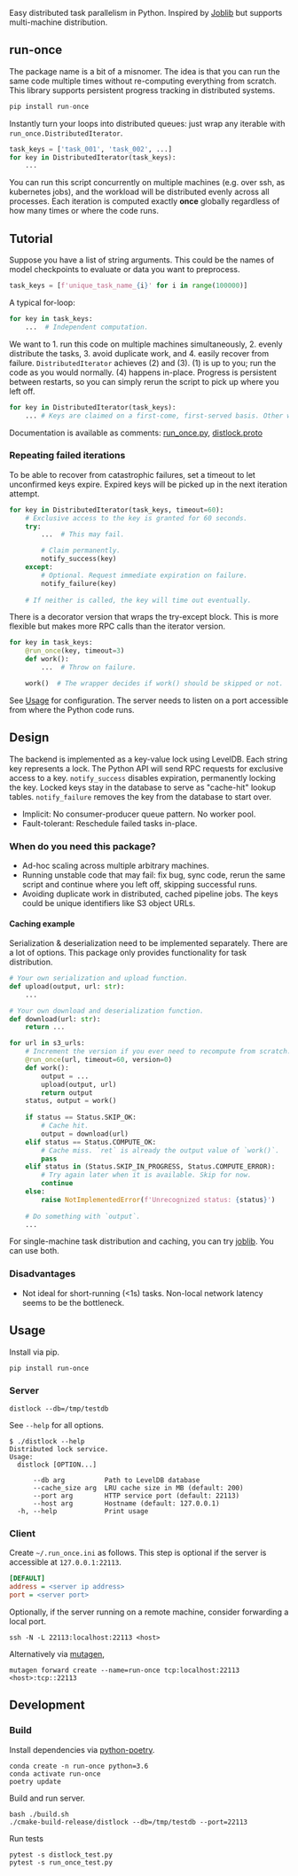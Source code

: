 Easy distributed task parallelism in Python. Inspired by [Joblib](https://joblib.readthedocs.io/en/latest/) but supports multi-machine distribution.

## run-once

The package name is a bit of a misnomer.
The idea is that you can run the same code multiple times without re-computing everything from scratch.
This library supports persistent progress tracking in distributed systems.


```python
pip install run-once
```

Instantly turn your loops into distributed queues: just wrap any iterable with `run_once.DistributedIterator`.

```python
task_keys = ['task_001', 'task_002', ...]
for key in DistributedIterator(task_keys):
    ...
```

You can run this script concurrently on multiple machines (e.g. over ssh, as kubernetes jobs),
and the workload will be distributed evenly across all processes.
Each iteration is computed exactly **once** globally regardless of how many times or where the code runs.


## Tutorial

Suppose you have a list of string arguments.
This could be the names of model checkpoints to evaluate or data you want to preprocess.

```python
task_keys = [f'unique_task_name_{i}' for i in range(100000)]
```

A typical for-loop:

```python
for key in task_keys:
    ...  # Independent computation. 
```

We want to 1. run this code on multiple machines simultaneously, 2. evenly distribute the tasks, 3. avoid duplicate work,
and 4. easily recover from failure. `DistributedIterator` achieves (2) and (3).
(1) is up to you; run the code as you would normally. 
(4) happens in-place. Progress is persistent between restarts, so you can simply rerun the script to
pick up where you left off. 

```python
for key in DistributedIterator(task_keys):
    ... # Keys are claimed on a first-come, first-served basis. Other workers will skip this iteration.
```

Documentation is available as comments: [run_once.py](./run_once.py), [distlock.proto](./distlock.proto)


### Repeating failed iterations

To be able to recover from catastrophic failures, set a timeout to let unconfirmed keys expire.
Expired keys will be picked up in the next iteration attempt.

```python
for key in DistributedIterator(task_keys, timeout=60):  
    # Exclusive access to the key is granted for 60 seconds.
    try:
        ...  # This may fail.

        # Claim permanently.
        notify_success(key)
    except:
        # Optional. Request immediate expiration on failure.
        notify_failure(key)
    
    # If neither is called, the key will time out eventually.
```

There is a decorator version that wraps the try-except block.
This is more flexible but makes more RPC calls than the iterator version.

```python
for key in task_keys:
    @run_once(key, timeout=3)
    def work():
        ...  # Throw on failure.

    work()  # The wrapper decides if work() should be skipped or not.
```

See [Usage](#usage) for configuration.
The server needs to listen on a port accessible from where the Python code runs.


## Design

The backend is implemented as a key-value lock using LevelDB. Each string key represents a lock.
The Python API will send RPC requests for exclusive access to a key.
`notify_success` disables expiration, permanently locking the key. Locked keys stay in the database to serve as "cache-hit" lookup tables.
`notify_failure` removes the key from the database to start over.

- Implicit: No consumer-producer queue pattern. No worker pool.
- Fault-tolerant: Reschedule failed tasks in-place.

### When do you need this package?

- Ad-hoc scaling across multiple arbitrary machines.
- Running unstable code that may fail: fix bug, sync code, rerun the same script and continue where you left off,
  skipping successful runs.
- Avoiding duplicate work in distributed, cached pipeline jobs. The keys could be unique identifiers like S3 object URLs.

#### Caching example

Serialization & deserialization need to be implemented separately.
There are a lot of options.
This package only provides functionality for task distribution.

```python
# Your own serialization and upload function.
def upload(output, url: str):
    ...

# Your own download and deserialization function.
def download(url: str):
    return ...

for url in s3_urls:
    # Increment the version if you ever need to recompute from scratch.
    @run_once(url, timeout=60, version=0)
    def work():
        output = ...
        upload(output, url)  
        return output
    status, output = work()
    
    if status == Status.SKIP_OK:
        # Cache hit.
        output = download(url)  
    elif status == Status.COMPUTE_OK:
        # Cache miss. `ret` is already the output value of `work()`.
        pass  
    elif status in (Status.SKIP_IN_PROGRESS, Status.COMPUTE_ERROR):
        # Try again later when it is available. Skip for now.
        continue
    else:
        raise NotImplementedError(f'Unrecognized status: {status}')
    
    # Do something with `output`.
    ...
```

For single-machine task distribution and caching, you can try [joblib](https://joblib.readthedocs.io/en/latest/).
You can use both.


### Disadvantages

- Not ideal for short-running (<1s) tasks. Non-local network latency seems to be the bottleneck.

## Usage

Install via pip.

```shell
pip install run-once
```

### Server

```shell
distlock --db=/tmp/testdb 
```

See `--help` for all options.

```
$ ./distlock --help
Distributed lock service.
Usage:
  distlock [OPTION...]

      --db arg          Path to LevelDB database
      --cache_size arg  LRU cache size in MB (default: 200)
      --port arg        HTTP service port (default: 22113)
      --host arg        Hostname (default: 127.0.0.1)
  -h, --help            Print usage
```

### Client

Create `~/.run_once.ini` as follows. This step is optional if the server is accessible at `127.0.0.1:22113`.

```ini
[DEFAULT]
address = <server ip address>
port = <server port>
```

Optionally, if the server running on a remote machine, consider forwarding a local port.

```shell
ssh -N -L 22113:localhost:22113 <host>
```

Alternatively via [mutagen](http://mutagen.io/),

```shell
mutagen forward create --name=run-once tcp:localhost:22113 <host>:tcp::22113
```

## Development

### Build

Install dependencies via [python-poetry](https://python-poetry.org/).

```shell
conda create -n run-once python=3.6
conda activate run-once
poetry update
```

Build and run server.

```shell
bash ./build.sh
./cmake-build-release/distlock --db=/tmp/testdb --port=22113
```

Run tests

```shell
pytest -s distlock_test.py
pytest -s run_once_test.py
```
